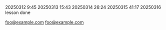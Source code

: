 20250312  9:45
20250313  15:43
20250314  26:24
20250315  41:17
20250316  lesson done

foo@example.com
foo@example.com

